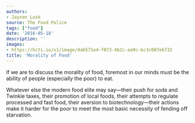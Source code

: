 ```yaml
---
authors:
- Jayson Lusk
source: The Food Police
tags: ["food"]
date: '2016-05-18'
description: ''
images:
- https://hcti.io/v1/image/dab571e4-f073-4b2c-aa9c-bc3c007eb732
title: 'Morality of Food'
---
```


If we are to discuss the morality of food, foremost in our minds must be the ability of people (especially the poor) to eat. 

Whatever else the modern food elite may say—their push for soda and Twinkie taxes, their promotion of local foods, their attempts to regulate processed and fast food, their aversion to biotechnology—their actions make it harder for the poor to meet the most basic necessity of fending off starvation.